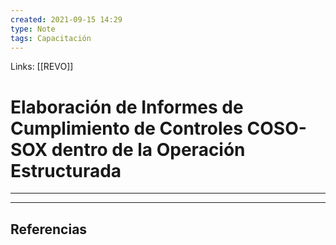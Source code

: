 ```yaml
---
created: 2021-09-15 14:29
type: Note
tags: Capacitación
---
```


Links: [[REVO]]

# Elaboración de Informes de Cumplimiento de Controles COSO-SOX dentro de la Operación Estructurada
---



---

## Referencias